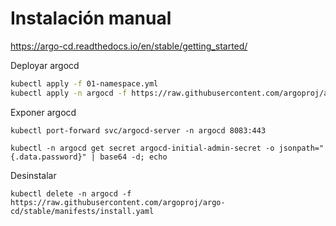 # Instalación manual

https://argo-cd.readthedocs.io/en/stable/getting_started/

Deployar argocd

```bash
kubectl apply -f 01-namespace.yml
kubectl apply -n argocd -f https://raw.githubusercontent.com/argoproj/argo-cd/stable/manifests/install.yaml
```

Exponer argocd

```
kubectl port-forward svc/argocd-server -n argocd 8083:443
```


```
kubectl -n argocd get secret argocd-initial-admin-secret -o jsonpath="{.data.password}" | base64 -d; echo
```

Desinstalar

```
kubectl delete -n argocd -f https://raw.githubusercontent.com/argoproj/argo-cd/stable/manifests/install.yaml
```